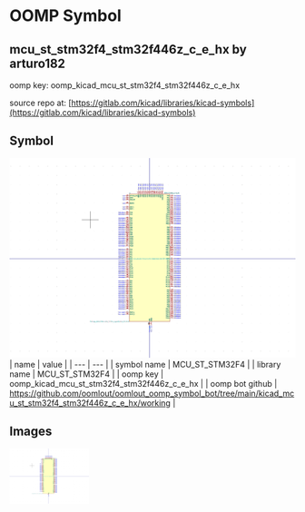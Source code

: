 # OOMP Symbol  
## mcu_st_stm32f4_stm32f446z_c_e_hx  by arturo182  
  
oomp key: oomp_kicad_mcu_st_stm32f4_stm32f446z_c_e_hx  
  
source repo at: [https://gitlab.com/kicad/libraries/kicad-symbols](https://gitlab.com/kicad/libraries/kicad-symbols)  
## Symbol  
  
[![working.png](working_600.png)](working.png)  
| name | value | 
| --- | --- | 
| symbol name | MCU_ST_STM32F4 | 
| library name | MCU_ST_STM32F4 | 
| oomp key | oomp_kicad_mcu_st_stm32f4_stm32f446z_c_e_hx | 
| oomp bot github | https://github.com/oomlout/oomlout_oomp_symbol_bot/tree/main/kicad_mcu_st_stm32f4_stm32f446z_c_e_hx/working | 
## Images  
  
[![working.png](working_140.png)](working.png)  
